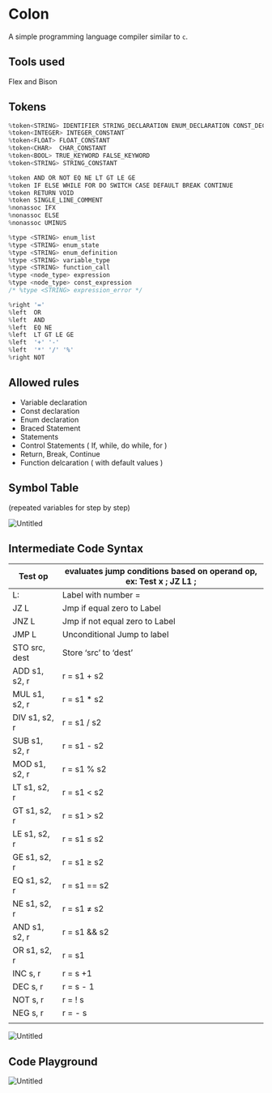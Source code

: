 # Colon
A simple programming language compiler similar to `c`. 

## Tools used

Flex and Bison

## Tokens

```c
%token<STRING> IDENTIFIER STRING_DECLARATION ENUM_DECLARATION CONST_DECLARATION BOOL_DECLARATION CHAR_DECLARATION FLOAT_DECLARATION INT_DECLARATION PRINT
%token<INTEGER> INTEGER_CONSTANT
%token<FLOAT> FLOAT_CONSTANT
%token<CHAR>  CHAR_CONSTANT
%token<BOOL> TRUE_KEYWORD FALSE_KEYWORD
%token<STRING> STRING_CONSTANT

%token AND OR NOT EQ NE LT GT LE GE
%token IF ELSE WHILE FOR DO SWITCH CASE DEFAULT BREAK CONTINUE
%token RETURN VOID 
%token SINGLE_LINE_COMMENT 
%nonassoc IFX
%nonassoc ELSE
%nonassoc UMINUS

%type <STRING> enum_list
%type <STRING> enum_state
%type <STRING> enum_definition
%type <STRING> variable_type
%type <STRING> function_call
%type <node_type> expression
%type <node_type> const_expression
/* %type <STRING> expression_error */

%right '='
%left  OR
%left  AND
%left  EQ NE
%left  LT GT LE GE
%left  '+' '-'
%left  '*' '/' '%'
%right NOT
```

## Allowed rules

- Variable declaration
- Const declaration
- Enum declaration
- Braced Statement
- Statements
- Control Statements ( If, while, do while, for )
- Return, Break, Continue
- Function delcaration ( with default values )

## Symbol Table

(repeated variables for step by step)

![Untitled](https://s3-us-west-2.amazonaws.com/secure.notion-static.com/5b7875dc-bd0f-400c-bdfc-ed5287c6533a/Untitled.png)

## Intermediate Code Syntax

| Test op | evaluates jump conditions based on operand op, ex: Test x ; JZ L1 ; |
| --- | --- |
| L<num>: | Label with number = <num> |
| JZ L<num> | Jmp if equal zero to Label |
| JNZ L<num> | Jmp if not equal zero to Label |
| JMP L<num> | Unconditional Jump to label |
| STO src, dest | Store ‘src’ to ‘dest’ |
| ADD s1, s2, r | r = s1 + s2 |
| MUL s1, s2, r | r = s1 * s2 |
| DIV s1, s2, r | r = s1 / s2 |
| SUB s1, s2, r | r = s1 - s2 |
| MOD s1, s2, r | r = s1 % s2 |
| LT s1, s2, r | r = s1 < s2 |
| GT s1, s2, r | r = s1 > s2 |
| LE s1, s2, r | r = s1 ≤ s2 |
| GE s1, s2, r | r = s1 ≥ s2 |
| EQ s1, s2, r | r = s1 == s2 |
| NE s1, s2, r | r = s1 ≠ s2 |
| AND s1, s2, r | r = s1 && s2 |
| OR s1, s2, r | r = s1 || s2 |
| INC s, r | r = s +1 |
| DEC s, r | r = s - 1 |
| NOT s, r | r = ! s |
| NEG s, r | r = - s |
|  |  |

![Untitled](https://s3-us-west-2.amazonaws.com/secure.notion-static.com/a25c11e3-7f6c-48fa-ba2d-8941d7d0df64/Untitled.png)

## Code Playground
![Untitled](https://s3-us-west-2.amazonaws.com/secure.notion-static.com/8e0b98ca-ad84-4647-af1f-b3b53b555a91/Untitled.png)
